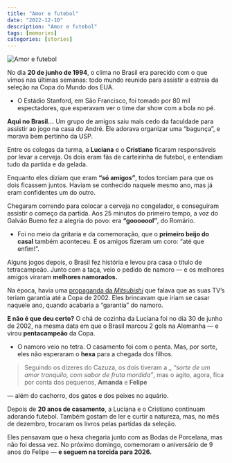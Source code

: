 ```yaml
---
title: "Amor e futebol"
date: "2022-12-10"
description: "Amor e futebol"
tags: [memories]
categories: [stories]
---
```


![Amor e futebol](https://i1.wp.com/i.ibb.co/bbcQLMb/brincalh-o-jovem-fam-lia-1.jpg?resize=800,450)

No dia **20 de junho de 1994**, o clima no Brasil era parecido com o que vimos nas últimas semanas: todo mundo reunido para assistir a estreia da seleção na Copa do Mundo dos EUA.

-   O Estádio Stanford, em São Francisco, foi tomado por 80 mil espectadores, que esperavam ver o time dar show com a bola no pé.

**Aqui no Brasil…** Um grupo de amigos saiu mais cedo da faculdade para assistir ao jogo na casa do André. Ele adorava organizar uma “bagunça”, e morava bem pertinho da USP.

Entre os colegas da turma, a **Luciana** e o **Cristiano** ficaram responsáveis por levar a cerveja. Os dois eram fãs de carteirinha de futebol, e entendiam tudo da partida e da gelada.

Enquanto eles diziam que eram **“só amigos”**, todos torciam para que os dois ficassem juntos. Haviam se conhecido naquele mesmo ano, mas já eram confidentes um do outro.

Chegaram correndo para colocar a cerveja no congelador, e conseguiram assistir o começo da partida. Aos 25 minutos do primeiro tempo, a voz do Galvão Bueno fez a alegria do povo: era **“gooooool”**, do Romário.

-   Foi no meio da gritaria e da comemoração, que o **primeiro beijo do casal** também aconteceu. E os amigos fizeram um coro: “até que enfim!”.

Alguns jogos depois, o Brasil fez história e levou pra casa o título de tetracampeão. Junto com a taça, veio o pedido de namoro — e os melhores amigos viraram **melhores namorados.**

Na época, havia uma [propaganda da *Mitsubishi*](https://www.youtube.com/watch?v=4lZJaD5NJbw) que falava que as suas TV’s teriam garantia até a Copa de 2002. Eles brincavam que iriam se casar naquele ano, quando acabaria a “garantia” do namoro.

**E não é que deu certo?** O chá de cozinha da Luciana foi no dia 30 de junho de 2002, na mesma data em que o Brasil marcou 2 gols na Alemanha — e virou **pentacampeão** da Copa.

-   O namoro veio no tetra. O casamento foi com o penta. Mas, por sorte, eles não esperaram o **hexa** para a chegada dos filhos.

> Seguindo os dizeres do Cazuza, os dois tiveram a _
> _“sorte de um amor tranquilo, com sabor de fruta mordida”_, 
> mas o agito, agora, fica por conta dos pequenos, **Amanda** e **Felipe** 

— além do cachorro, dos gatos e dos peixes no aquário.

Depois de **20 anos de casamento**, a Luciana e o Cristiano continuam adorando futebol. 
Também gostam de ler e curtir a natureza, mas, no mês de dezembro, trocaram os livros pelas partidas da seleção.

Eles pensavam que o hexa chegaria junto com as Bodas de Porcelana, mas não foi dessa vez. No próximo domingo, comemoram o aniversário de 9 anos do Felipe — **e seguem na torcida para 2026.**
